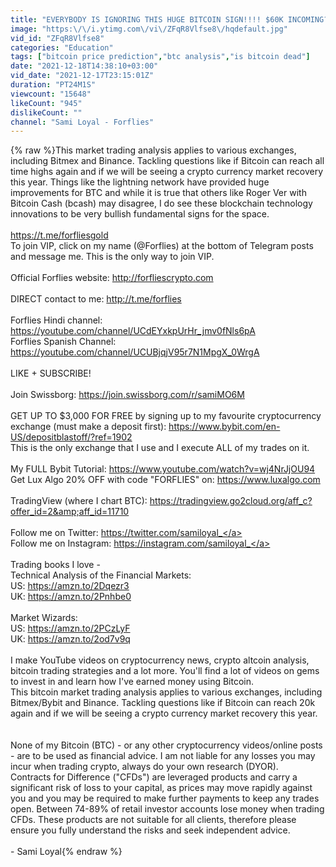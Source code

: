 ```yaml
---
title: "EVERYBODY IS IGNORING THIS HUGE BITCOIN SIGN!!!! $60K INCOMING??? BTC Price Prediction Analysis"
image: "https:\/\/i.ytimg.com\/vi\/ZFqR8Vlfse8\/hqdefault.jpg"
vid_id: "ZFqR8Vlfse8"
categories: "Education"
tags: ["bitcoin price prediction","btc analysis","is bitcoin dead"]
date: "2021-12-18T14:38:10+03:00"
vid_date: "2021-12-17T23:15:01Z"
duration: "PT24M1S"
viewcount: "15648"
likeCount: "945"
dislikeCount: ""
channel: "Sami Loyal - Forflies"
---
```

{% raw %}This market trading analysis applies to various exchanges, including Bitmex and Binance. Tackling questions like if Bitcoin can reach all time highs again and if we will be seeing a crypto currency market recovery this year. Things like the lightning network have provided huge improvements for BTC and while it is true that others like Roger Ver with Bitcoin Cash (bcash) may disagree, I do see these blockchain technology innovations to be very bullish fundamental signs for the space. <br /><br /><a rel="nofollow" target="blank" href="https://t.me/forfliesgold">https://t.me/forfliesgold</a><br />To join VIP, click on my name (@Forflies) at the bottom of Telegram posts and message me. This is the only way to join VIP.<br /><br />Official Forflies website: <a rel="nofollow" target="blank" href="http://forfliescrypto.com">http://forfliescrypto.com</a><br /><br />DIRECT contact to me: <a rel="nofollow" target="blank" href="http://t.me/forflies">http://t.me/forflies</a><br /><br />Forflies Hindi channel: <a rel="nofollow" target="blank" href="https://youtube.com/channel/UCdEYxkpUrHr_jmv0fNls6pA">https://youtube.com/channel/UCdEYxkpUrHr_jmv0fNls6pA</a><br />Forflies Spanish Channel: <a rel="nofollow" target="blank" href="https://youtube.com/channel/UCUBjqjV95r7N1MpgX_0WrgA">https://youtube.com/channel/UCUBjqjV95r7N1MpgX_0WrgA</a><br /><br />LIKE + SUBSCRIBE!<br /><br />Join Swissborg: <a rel="nofollow" target="blank" href="https://join.swissborg.com/r/samiMO6M">https://join.swissborg.com/r/samiMO6M</a><br /><br />GET UP TO $3,000 FOR FREE by signing up to my favourite cryptocurrency exchange (must make a deposit first): <a rel="nofollow" target="blank" href="https://www.bybit.com/en-US/depositblastoff/?ref=1902">https://www.bybit.com/en-US/depositblastoff/?ref=1902</a><br />This is the only exchange that I use and I execute ALL of my trades on it. <br /><br />My FULL Bybit Tutorial: <a rel="nofollow" target="blank" href="https://www.youtube.com/watch?v=wj4NrJjOU94">https://www.youtube.com/watch?v=wj4NrJjOU94</a><br />Get Lux Algo 20% OFF with code &quot;FORFLIES&quot; on: <a rel="nofollow" target="blank" href="https://www.luxalgo.com">https://www.luxalgo.com</a><br /><br />TradingView (where I chart BTC): <a rel="nofollow" target="blank" href="https://tradingview.go2cloud.org/aff_c?offer_id=2&amp;aff_id=11710">https://tradingview.go2cloud.org/aff_c?offer_id=2&amp;aff_id=11710</a><br /><br />Follow me on Twitter: <a rel="nofollow" target="blank" href="https://twitter.com/samiloyal_">https://twitter.com/samiloyal_</a><br />Follow me on Instagram: <a rel="nofollow" target="blank" href="https://instagram.com/samiloyal_">https://instagram.com/samiloyal_</a><br /><br />Trading books I love -<br />Technical Analysis of the Financial Markets:<br />US: <a rel="nofollow" target="blank" href="https://amzn.to/2Dqezr3">https://amzn.to/2Dqezr3</a><br />UK: <a rel="nofollow" target="blank" href="https://amzn.to/2Pnhbe0">https://amzn.to/2Pnhbe0</a><br /><br />Market Wizards:<br />US: <a rel="nofollow" target="blank" href="https://amzn.to/2PCzLyF">https://amzn.to/2PCzLyF</a><br />UK: <a rel="nofollow" target="blank" href="https://amzn.to/2od7v9q">https://amzn.to/2od7v9q</a><br /><br />I make YouTube videos on cryptocurrency news, crypto altcoin analysis, bitcoin trading strategies and a lot more. You'll find a lot of videos on gems to invest in and learn how I've earned money using Bitcoin.<br />This bitcoin market trading analysis applies to various exchanges, including Bitmex/Bybit and Binance. Tackling questions like if Bitcoin can reach 20k again and if we will be seeing a crypto currency market recovery this year.<br /><br /><br />None of my Bitcoin (BTC) - or any other cryptocurrency videos/online posts - are to be used as financial advice. I am not liable for any losses you may incur when trading crypto, always do your own research (DYOR).<br />Contracts for Difference (&quot;CFDs&quot;) are leveraged products and carry a significant risk of loss to your capital, as prices may move rapidly against you and you may be required to make further payments to keep any trades open. Between 74-89% of retail investor accounts lose money when trading CFDs. These products are not suitable for all clients, therefore please ensure you fully understand the risks and seek independent advice.<br /><br />- Sami Loyal{% endraw %}
